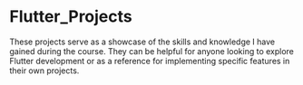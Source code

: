 # Flutter_Projects
These projects serve as a showcase of the skills and knowledge I have gained during the course. They can be helpful for anyone looking to explore Flutter development or as a reference for implementing specific features in their own projects.
